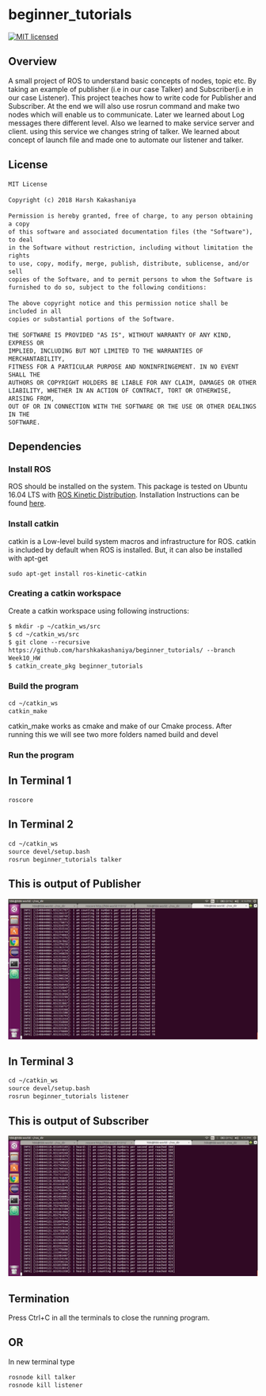 # beginner_tutorials
[![MIT licensed](https://img.shields.io/badge/license-MIT-blue.svg)](https://github.com/harshkakashaniya/beginner_tutorials/blob/master/LICENSE)

## Overview

A small project of ROS to understand basic concepts of nodes, topic etc. By taking an example of publisher (i.e in our case Talker) and Subscriber(i.e in our case Listener). This project teaches how to write code for Publisher and Subscriber. At the end we will also use rosrun command and make two nodes which will enable us to communicate.
Later we learned about Log messages there different level. Also we learned to make service server and client. using this service we changes string of talker.
We learned about concept of launch file and made one to automate our listener and talker.  

## License
```
MIT License

Copyright (c) 2018 Harsh Kakashaniya

Permission is hereby granted, free of charge, to any person obtaining a copy
of this software and associated documentation files (the "Software"), to deal
in the Software without restriction, including without limitation the rights
to use, copy, modify, merge, publish, distribute, sublicense, and/or sell
copies of the Software, and to permit persons to whom the Software is
furnished to do so, subject to the following conditions:

The above copyright notice and this permission notice shall be included in all
copies or substantial portions of the Software.

THE SOFTWARE IS PROVIDED "AS IS", WITHOUT WARRANTY OF ANY KIND, EXPRESS OR
IMPLIED, INCLUDING BUT NOT LIMITED TO THE WARRANTIES OF MERCHANTABILITY,
FITNESS FOR A PARTICULAR PURPOSE AND NONINFRINGEMENT. IN NO EVENT SHALL THE
AUTHORS OR COPYRIGHT HOLDERS BE LIABLE FOR ANY CLAIM, DAMAGES OR OTHER
LIABILITY, WHETHER IN AN ACTION OF CONTRACT, TORT OR OTHERWISE, ARISING FROM,
OUT OF OR IN CONNECTION WITH THE SOFTWARE OR THE USE OR OTHER DEALINGS IN THE
SOFTWARE.
```

## Dependencies
### Install ROS
ROS should be installed on the system. This package is tested on Ubuntu 16.04 LTS with [ROS Kinetic Distribution](http://wiki.ros.org/kinetic).
Installation Instructions can be found [here](http://wiki.ros.org/kinetic/Installation).

### Install catkin
catkin is a Low-level build system macros and infrastructure for ROS.
catkin is included by default when ROS is installed. But, it can also be installed with apt-get

```
sudo apt-get install ros-kinetic-catkin
```

### Creating a catkin workspace
Create a catkin workspace using following instructions:
```
$ mkdir -p ~/catkin_ws/src
$ cd ~/catkin_ws/src
$ git clone --recursive https://github.com/harshkakashaniya/beginner_tutorials/ --branch Week10_HW
$ catkin_create_pkg beginner_tutorials
```
### Build the program
```
cd ~/catkin_ws
catkin_make
```
catkin_make works as cmake and make of our Cmake process. After running this we will see two more folders named build and devel

### Run the program

## In Terminal 1
```
roscore
```
## In Terminal 2
```
cd ~/catkin_ws
source devel/setup.bash
rosrun beginner_tutorials talker
```
## This is output of Publisher
![](images/Talker.jpg)

## In Terminal 3
```
cd ~/catkin_ws
source devel/setup.bash
rosrun beginner_tutorials listener
```
## This is output of Subscriber
![](images/Listner.jpg)

## Termination
Press Ctrl+C in all the terminals to close the running program.

## OR

In new terminal type
```
rosnode kill talker
rosnode kill listener
```
